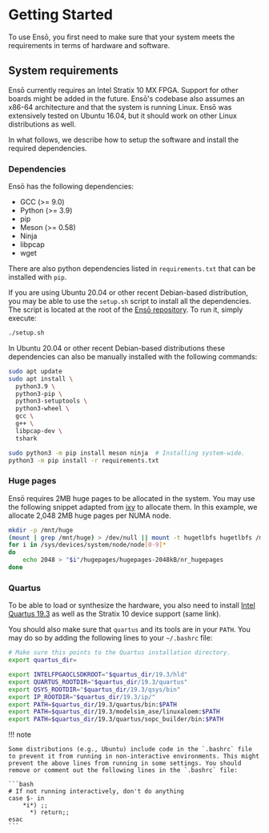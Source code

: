 # Getting Started

To use Ensō, you first need to make sure that your system meets the requirements in terms of hardware and software.

## System requirements

Ensō currently requires an Intel Stratix 10 MX FPGA. Support for other boards might be added in the future. Ensō's codebase also assumes an x86-64 architecture and that the system is running Linux. Ensō was extensively tested on Ubuntu 16.04, but it should work on other Linux distributions as well.

In what follows, we describe how to setup the software and install the required dependencies.

### Dependencies

Ensō has the following dependencies:

- GCC (>= 9.0)
- Python (>= 3.9)
- pip
- Meson (>= 0.58)
- Ninja
- libpcap
- wget

There are also python dependencies listed in `requirements.txt` that can be installed with `pip`.

If you are using Ubuntu 20.04 or other recent Debian-based distribution, you may be able to use the `setup.sh` script to install all the dependencies. The script is located at the root of the [Ensō repository](https://github.com/crossroadsfpga/enso). To run it, simply execute:

```bash
./setup.sh
```

In Ubuntu 20.04 or other recent Debian-based distributions these dependencies can also be manually installed with the following commands:
```bash
sudo apt update
sudo apt install \
  python3.9 \
  python3-pip \
  python3-setuptools \
  python3-wheel \
  gcc \
  g++ \
  libpcap-dev \
  tshark

sudo python3 -m pip install meson ninja  # Installing system-wide.
python3 -m pip install -r requirements.txt
```

### Huge pages

Ensō requires 2MB huge pages to be allocated in the system. You may use the following snippet adapted from [ixy](https://github.com/emmericp/ixy/blob/master/setup-hugetlbfs.sh) to allocate them. In this example, we allocate 2,048 2MB huge pages per NUMA node.

```bash
mkdir -p /mnt/huge
(mount | grep /mnt/huge) > /dev/null || mount -t hugetlbfs hugetlbfs /mnt/huge
for i in /sys/devices/system/node/node[0-9]*
do
	echo 2048 > "$i"/hugepages/hugepages-2048kB/nr_hugepages
done
```

### Quartus

To be able to load or synthesize the hardware, you also need to install [Intel Quartus 19.3](https://fpgasoftware.intel.com/19.3/?edition=pro) as well as the Stratix 10 device support (same link).

You should also make sure that `quartus` and its tools are in your `PATH`. You may do so by adding the following lines to your `~/.bashrc` file:

```bash
# Make sure this points to the Quartus installation directory.
export quartus_dir=

export INTELFPGAOCLSDKROOT="$quartus_dir/19.3/hld"
export QUARTUS_ROOTDIR="$quartus_dir/19.3/quartus"
export QSYS_ROOTDIR="$quartus_dir/19.3/qsys/bin"
export IP_ROOTDIR="$quartus_dir/19.3/ip/"
export PATH=$quartus_dir/19.3/quartus/bin:$PATH
export PATH=$quartus_dir/19.3/modelsim_ase/linuxaloem:$PATH
export PATH=$quartus_dir/19.3/quartus/sopc_builder/bin:$PATH
```

!!! note

    Some distributions (e.g., Ubuntu) include code in the `.bashrc` file to prevent it from running in non-interactive environments. This might prevent the above lines from running in some settings. You should remove or comment out the following lines in the `.bashrc` file:

    ```bash
    # If not running interactively, don't do anything
    case $- in
        *i*) ;;
          *) return;;
    esac
    ```
